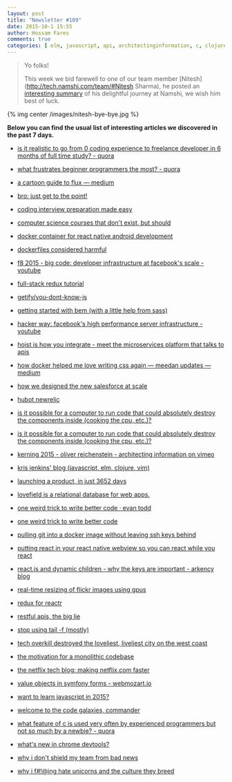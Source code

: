 ```yaml
---
layout: post
title: "Newsletter #109"
date: 2015-10-1 15:55
author: Hossam Fares
comments: true
categories: [ elm, javascript, api, architectinginformation, c, clojure, database, devtools, docker, facebook, flux, freelance, git, google, hubot, javascript, microservices, nosql, oop, performance, react, react native, reactjs, rest, sass, symfony, vim]
---
```


> Yo folks!
>
> This week we bid farewell to one of our team member [Nitesh](http://tech.namshi.com/team/#Nitesh Sharma), he posted an [interesting summary](http://tech.namshi.com/blog/2015/09/28/goodbye-nitesh/) of his delightful journey at Namshi, we wish him best of luck.
>

{% img center /images/nitesh-bye-bye.jpg %}


**Below you can find the usual list of interesting articles we discovered in the past 7 days.**

<!-- more -->

* [is it realistic to go from 0 coding experience to freelance developer in 6 months of full time study? - quora](https://www.quora.com/Is-it-realistic-to-go-from-0-coding-experience-to-freelance-developer-in-6-months-of-full-time-study)

* [what frustrates beginner programmers the most? - quora](https://www.quora.com/What-frustrates-beginner-programmers-the-most)

* [a cartoon guide to flux — medium](https://medium.com/@linclark/a-cartoon-guide-to-flux-6157355ab207)

* [bro: just get to the point!](http://bropages.org/)

* [coding interview preparation made easy](https://www.interviewbit.com/)

* [computer science courses that don't exist, but should](http://prog21.dadgum.com/210.html)

* [docker container for react native android development](https://github.com/gilesp/docker/tree/master/react_native?utm_content=buffer67abd)

* [dockerfiles considered harmful](http://blog.wercker.com/2015/07/28/Dockerfiles-considered-harmful.html)

* [f8 2015 - big code: developer infrastructure at facebook's scale - youtube](https://www.youtube.com/watch?v=X0VH78ye4yY)

* [full-stack redux tutorial](http://teropa.info/blog/2015/09/10/full-stack-redux-tutorial.html)

* [getify/you-dont-know-js](https://github.com/getify/You-Dont-Know-JS)

* [getting started with bem (with a little help from sass) ](https://www.packtpub.com/books/content/getting-started-bem-little-help-sass/)

* [hacker way: facebook's high performance server infrastructure - youtube](https://www.youtube.com/watch?v=zBV9TkTXxg0)

* [hoist is how you integrate - meet the microservices platform that talks to apis](https://hoist.io/)

* [how docker helped me love writing css again — meedan updates — medium](https://medium.com/meedan-updates/how-docker-helped-me-love-writing-css-again-b1339c2e77ff)

* [how we designed the new salesforce at scale](https://medium.com/salesforce-ux/how-we-designed-the-new-salesforce-at-scale-6d3607fd92e5)

* [hubot newrelic](https://github.com/statianzo/hubot-newrelic2)

* [is it possible for a computer to run code that could absolutely destroy the components inside (cooking the cpu, etc.)?](https://www.quora.com/Is-it-possible-for-a-computer-to-run-code-that-could-absolutely-destroy-the-components-inside-cooking-the-CPU-etc-Or-does-the-hardware-protect-itself-from-these-things)

* [is it possible for a computer to run code that could absolutely destroy the components inside (cooking the cpu, etc.)?](https://www.quora.com/Is-it-possible-for-a-computer-to-run-code-that-could-absolutely-destroy-the-components-inside-cooking-the-CPU-etc-Or-does-the-hardware-protect-itself-from-these-things?utm_content=buffer551b5)

* [kerning 2015 - oliver reichenstein - architecting information on vimeo](https://vimeo.com/140275020)

* [kris jenkins' blog (javascript, elm, clojure, vim)](http://blog.jenkster.com/)

* [launching a product, in just 3652 days](https://blog.growth.supply/launching-a-product-in-just-3652-days-4d4e74e2dcd5)

* [lovefield is a relational database for web apps.](https://google.github.io/lovefield)

* [one weird trick to write better code · evan todd](http://etodd.io/2015/09/28/one-weird-trick-better-code/)

* [one weird trick to write better code](http://etodd.io/2015/09/28/one-weird-trick-better-code/)

* [pulling git into a docker image without leaving ssh keys behind](http://blog.cloud66.com/pulling-git-into-a-docker-image-without-leaving-ssh-keys-behind/)

* [putting react in your react native webview so you can react while you react](http://wl3.me/2015/05/01/react-in-your-react-native-webview-so-you-can-react-while-you-react.html?utm_content=buffer6555a)

* [react.js and dynamic children - why the keys are important - arkency blog](http://blog.arkency.com/2014/10/react-dot-js-and-dynamic-children-why-the-keys-are-important/)

* [real-time resizing of flickr images using gpus](http://code.flickr.net/2015/06/25/real-time-resizing-of-flickr-images-using-gpus/)

* [redux for reactr](http://rackt.github.io/redux/)

* [restful apis, the big lie](http://mmikowski.github.io/the_lie/)

* [stop using tail -f (mostly)](http://www.brianstorti.com/stop-using-tail/)

* [tech overkill destroyed the loveliest, liveliest city on the west coast](http://www.independent.ie/business/technology/news/tech-overkill-destroyed-the-loveliest-liveliest-city-on-the-west-coast-31541735.html?utm_content=buffer6e254)

* [the motivation for a monolithic codebase ](https://www.youtube.com/watch?t=6&v=W71BTkUbdqE)

* [the netflix tech blog: making netflix.com faster](http://techblog.netflix.com/2015/08/making-netflixcom-faster.html)

* [value objects in symfony forms - webmozart.io](https://webmozart.io/blog/2015/09/09/value-objects-in-symfony-forms/)

* [want to learn javascript in 2015?](https://medium.com/@_cmdv_/i-want-to-learn-javascript-in-2015-e96cd85ad225)

* [welcome to the code galaxies, commander](https://anvaka.github.io/pm/#/)

* [what feature of c is used very often by experienced programmers but not so much by a newbie? - quora](https://www.quora.com/What-feature-of-C-is-used-very-often-by-experienced-programmers-but-not-so-much-by-a-newbie)

* [what's new in chrome devtools?](https://speakerdeck.com/addyosmani/whats-new-in-chrome-devtools)

* [why i don't shield my team from bad news](https://open.bufferapp.com/sharing-bad-news/)

* [why i f#!@ing hate unicorns and the culture they breed](http://www.bothsidesofthetable.com/2015/09/27/why-i-fucking-hate-unicorns-and-the-culture-they-breed/)
